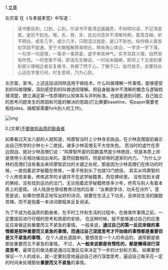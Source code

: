 1.[文章](https://mp.weixin.qq.com/s?__biz=MzIzOTU0NTQ0MA==&mid=2247490802&idx=1&sn=4d510e2409c6da4a9fdaefa1195b6d32&chksm=e92921fdde5ea8eb5cf03be5183c29cbe8914c2e48f140294cf533e5b4bc2fa06c8ea36cc51a&token=1067283182&lang=zh_CN&scene=21#wechat_redirect)

左宗棠 在《与孝威孝宽》中写道：

>读书要目到，口到，心到。尔读书不看清这画偏旁，不辩明句读，不记清首尾，是目不到也。喉，舌，唇，牙，齿五间音并不清晰伶俐，蒙笼含糊，听不明白，或多几字，或少几字，只图混过就是，是口不到也。经传精义奥皆初学固不能通，至于大略粗解原易明白，稍肯用心体会，一字求一字下落，一句求一句道理，一事求一事原委，虚字审其神气，实字测其义理，自然渐有所悟。一时思索不得，即请先生解说，一时尚未融稀，即将上下文或别章别部义理相近者反复推寻，务期了然于心，了解于口，始可放手。总要将此心运在字里行间，时复思绎，乃为心到。

左宗棠，家书。上述这段话同样适用于做技术。什么叫做理解一件事情，能够感受到的叫做理解，深刻感受到的叫做透彻理解。把自身脑海中不清晰的概念与逻辑梳理清楚，建立满足第一性原理的认知体系与评判标准。也就是遇到问题，自己独立的思考问题发生的原因和可能的解决的思路(打比赛要baseline，写paper需要老板给idea，搞框架需要fork别人的工作)。

![img](https://mmbiz.qpic.cn/mmbiz_png/LwZPmXjm4WyZzHKDCyU0ic1XeK1TRJex3GXg6Eh04zyJvNwOHmN0DdnhYCgYWygDRuJDLwPxbuxWIWicfYfqRibnQ/640?wx_fmt=png&wxfrom=5&wx_lazy=1&wx_co=1)

0.[文章][不要做低品质的勤奋者](https://zhuanlan.zhihu.com/p/27781220?utm_source=qq&utm_medium=social&utm_oi=52727124066304)

如果看过天龙八部的人就知道，鸠摩智当时上少林寺去挑战，在少林高僧面前展示出自己所学的少林七十二绝技，诸多少林高僧无不大惊失色。
而当时的虚竹在旁边观战，就对少林高僧们说：“鸠摩智所耍的招数虽然是少林绝技，但是本质上却是使用小无相功催动出来的。虽然招数相同，但是却用的道家的内力。
”为什么少林的高僧们没有看出来鸠摩智武功的关键之处呢，那是因为少林高僧们在练功的时候，一直抱着武学秘籍在修炼，一辈子练到头了也就13门绝技。
其实从鸠摩智的个人修炼来看，修练武学的关键并不在武学秘籍里，而在佛经里。
没有找到关键的佛经，没有找到运功的法门，无论抱着武学秘籍修炼多少年，终究与别人有着本质上的差距。
诗人陆游也曾经教育过他的后辈：“汝果欲学诗，功夫在诗外”。意思是说，如果你想真正地写出好的诗词，就要在生活上下功夫，去体验生活的酸甜苦辣，而不是抱着一本诗词歌赋来反复阅读。

为了不成为低品质的勤奋者，在平时工作和生活的过程中，在做某件事情之前，一定要提前进行仔细的思考和周密的安排。
在这种时候，就不能够通过自己的应激反应来做这些重要而又不紧急的事情。
一般来说，**通过自己的第一反应来做的事情都是那种重要而又紧急的事情，而通过自己深度思考才开始做的事情都是重要但是又不紧急的事情**。
在个人成长道路中，要想改变一个人的命运的，通常都是做那些重要而又不紧急的事情。
不过，**人一般来说都是有惰性的，都是懒得进行深度思考**，最常见的做法都是通过应激反应来决定下一步的计划和方案。
如果要想保证一个人的成长，就一定要刻意地逼迫自己进行深度思考，逼迫自己每天花一定的时间来处理那些**重要而又不紧急**的事情。
